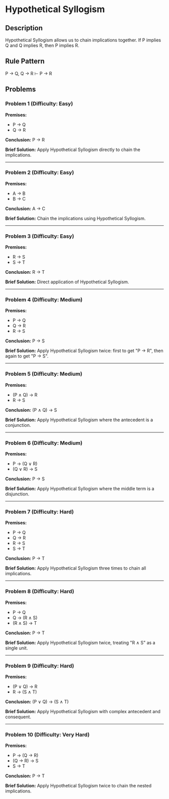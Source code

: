 # Hypothetical Syllogism

## Description
Hypothetical Syllogism allows us to chain implications together. If P implies Q and Q implies R, then P implies R.

## Rule Pattern
P → Q, Q → R ⊢ P → R

## Problems

### Problem 1 (Difficulty: Easy)
**Premises:**
- P → Q
- Q → R

**Conclusion:** P → R

**Brief Solution:** Apply Hypothetical Syllogism directly to chain the implications.

---

### Problem 2 (Difficulty: Easy)
**Premises:**
- A → B
- B → C

**Conclusion:** A → C

**Brief Solution:** Chain the implications using Hypothetical Syllogism.

---

### Problem 3 (Difficulty: Easy)
**Premises:**
- R → S
- S → T

**Conclusion:** R → T

**Brief Solution:** Direct application of Hypothetical Syllogism.

---

### Problem 4 (Difficulty: Medium)
**Premises:**
- P → Q
- Q → R
- R → S

**Conclusion:** P → S

**Brief Solution:** Apply Hypothetical Syllogism twice: first to get "P → R", then again to get "P → S".

---

### Problem 5 (Difficulty: Medium)
**Premises:**
- (P ∧ Q) → R
- R → S

**Conclusion:** (P ∧ Q) → S

**Brief Solution:** Apply Hypothetical Syllogism where the antecedent is a conjunction.

---

### Problem 6 (Difficulty: Medium)
**Premises:**
- P → (Q ∨ R)
- (Q ∨ R) → S

**Conclusion:** P → S

**Brief Solution:** Apply Hypothetical Syllogism where the middle term is a disjunction.

---

### Problem 7 (Difficulty: Hard)
**Premises:**
- P → Q
- Q → R
- R → S
- S → T

**Conclusion:** P → T

**Brief Solution:** Apply Hypothetical Syllogism three times to chain all implications.

---

### Problem 8 (Difficulty: Hard)
**Premises:**
- P → Q
- Q → (R ∧ S)
- (R ∧ S) → T

**Conclusion:** P → T

**Brief Solution:** Apply Hypothetical Syllogism twice, treating "R ∧ S" as a single unit.

---

### Problem 9 (Difficulty: Hard)
**Premises:**
- (P ∨ Q) → R
- R → (S ∧ T)

**Conclusion:** (P ∨ Q) → (S ∧ T)

**Brief Solution:** Apply Hypothetical Syllogism with complex antecedent and consequent.

---

### Problem 10 (Difficulty: Very Hard)
**Premises:**
- P → (Q → R)
- (Q → R) → S
- S → T

**Conclusion:** P → T

**Brief Solution:** Apply Hypothetical Syllogism twice to chain the nested implications.